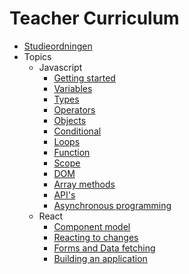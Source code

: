 # Teacher Curriculum

- [Studieordningen](./studieordning-programmering-2.md)
- Topics
  - Javascript
    - [Getting started](topics/javascript/getting-started.md)
    - [Variables](topics/javascript/variables.md)
    - [Types](topics/javascript/types-string-number-boolean-array.md)
    - [Operators](topics/javascript/operators.md)
    - [Objects](topics/javascript/objects.md)
    - [Conditional](topics/javascript/conditional.md)
    - [Loops](topics/javascript/loops.md)
    - [Function](topics/javascript/function.md)
    - [Scope](topics/javascript/scope.md)
    - [DOM](topics/javascript/dom.md)
    - [Array methods](topics/javascript/array-methods.md)
    - [API's](topics/javascript/apis.md)
    - [Asynchronous programming](topics/javascript/async.md)
  - React
    - [Component model](topics/react/component-model.md)
    - [Reacting to changes](topics/react/reacting-to-changes.md)
    - [Forms and Data fetching](topics/react/forms-and-data-fetching.md)
    - [Building an application](topics/react/building-an-application.md)

